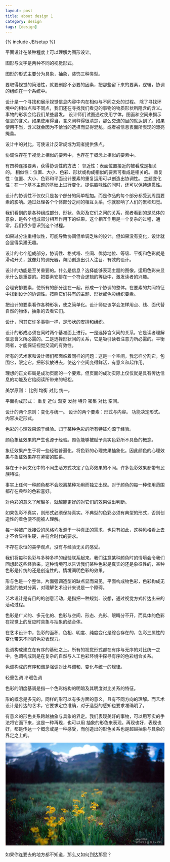 ```yaml
---
layout: post
title: about design 1
category: design
tags: [design]
---
```

{% include JB/setup %}

平面设计在某种程度上可以理解为图形设计。

图形与文字是两种不同的视觉形式。

图形的形式主要分为具象，抽象，装饰三种类型。

要取得视觉的简洁性，就要删除不必要的因素，把那些留下来的要素，逻辑，协调的组织在一个系统中。

设计是一个寻找和展示视觉信息内容中内在相似与不同之处的过程。
除了寻找环境中的相似点和不同点，我们还在寻找我们看见的事物的物质形状所隐含的含义。事物的形状会给我们某些启发。
设计师们试图通过使用字体，图画和空间来揭示信息的含义。如果使用得当，含义阐释得很清楚，那么交流的目的就达到了。如果使用不当，含义就会因为不恰当的选择而显得混乱。或者被信息表面所表现的漂亮掩盖。

设计中的对比，可使设计反常规或为观者提供焦点。

协调性存在于视觉上相似的要素中，也存在于概念上相似的要素中。

有四种连接要素，获得协调性的方法：
邻近性：表面位置接近的被看成是相关的。
相似性：位置、大小、色彩、形状或构成相似的要素可看成是相关的。
重复性：位置、大小、色彩和平面设计要素的重复运用可以创造出协调性。
主题变化性：在一个基本主题的基础上进行变化，提供趣味性的同时，还可以保持连贯性。

设计的协调性不仅仅只是各个部分的简单相加。而是作品的每个部分都受到周围要素的影响。通过处理各个个体部分之间的相互关系，你就影响了人们的累积知觉。

我们看到的是各种组成部分、形状、色彩及它们之间的关系，观者看到的是总体的意象，是各个组成部分相互作用下的结果。这个相互作用是一个复杂的过程，通常，我们很少意识到这个过程。

如果过分注重相似性，可能导致协调但单调乏味的设计。但如果没有变化，设计就会显得呆滞无趣。

设计的七个组成部分，协调性、格式塔、空间、优势地位、等级、平衡和色彩就是滑动开关，就像灯的调光器，帮助创造出引人注目、有效的设计。

设计的功能是至关重要的。什么是信息？选择能够表现主题的图像。运用色彩来显示什么是重要的。把要素安排在一个符合逻辑的等级中，激发读者的兴趣。

合理安排要素，使所有的部分连在一起，形成一个协调的整体。在要素的共同特征中找到设计的协调性。按照它们共有的主题、形状或色彩组织要素。

把设计的要素看作各种形状，使之简单化。设计师应该学会怎样用点、线、面代替自然的物体，抽象的去看它们。

设计，同其它许多事物一样，是形状的安排和组织。

设计的形成必须在同时两个基准面上进行。一是选择含义间的关系，它是读者理解信息含义所必需的。二是选择形状间的关系，它是吸引读者注意力所必需的。平衡两者，才能保证视觉交流的有效性。

所有的艺术家和设计师们都面临着同样的问题：这是一个空间，我怎样分割它，包围它，限定它，把形状放进去，使这个空间变得鲜活，有意义和起作用。

理想的正文布局是成功页面的一个要素。但页面的成功实际上仅仅就是具有传达信息的功能及它给阅读所带来的轻松。

美学原则： 比例  均衡   对比   统一。

平面构成形式： 重复  近似   渐变  发射  特异   密集   对比   空间。

设计的两个原则：变化与统一。
设计的两个要素：形式与内容。
功能决定形式。内容决定形式。


色彩的心理效果源于经验。归于某种色彩的所有特征均源于经验。

颜色象征效果的产生也源于经验。颜色能够被赋予真实色彩所不具备的概念。

象征效果产生于将一些经验普遍化，将色彩的心理效果抽象化。因此颜色的心理效果与象征效果存在紧密的联系。

存在于不同文化中的不同生活方式决定了色彩效果的不同。许多色彩效果都带有民族特征。

事实上任何一种颜色都不会脱离某种功用而独立出现。对于颜色的每一种使用范围都存在典型的色彩喜好。

对色彩的意义了解越多，就越能更好的对它们的效果做出判断。

如果色彩不真实，则形式必须保持真实。不典型的色彩必须有典型的形式，否则创造性的着色便不能被人理解。

每一种被广泛接受的风格均发源于一种真正的需求，也只有如此，这种风格看上去才不会显得生硬，并符合时代的要求。

不存在永恒的美学观点，没有与经验无关的感受。

我们将每种色彩与多种多样的经验联系起来。我们注意某种颜色时的情境会令我们回想起这些经验来。这种情境可以告诉我们某种色彩是真实的还是象征性的，某种色彩是传统的还是创造性的。情境阐明色彩的效果。

形与色是一个整体，片面强调造型的缺点显而易见，平面构成物色彩，色彩构成无造型的绝对分离，对理解艺术设计来说是一个障碍。

艺术设计是有目的的创意活动，是指把一种规划、设想，通过视觉方式传达出来的活动过程。

色彩是广义的、多元化的、色彩与空间、形态、光影、眼睛分不开，而具体的色彩在视觉上的反应时具象与抽象的结合体。

在艺术设计中，色彩的面积、色相、明度、纯度变化是综合存在的，色彩三属性的变化带来不同的色彩表现力。

色调构成建立在有序的基础之上。所有的视觉形式都在有序与无序的对比统一之中，色调构成则是在复杂的自然与人工色彩环境中探寻有序的色彩组合关系。

色调构成的有序和谐是强调对比与调和、变化与统一的规律。

轻重色调
冷暖色调

色彩的明度基调是指一个色彩结构的明暗及其明度对比关系的特征。

形的概念是多元的，同样的形可以有多方面的意义，且有不同方向的理解。而艺术设计是传达的艺术，它要求定位准确，对于造型的感知也要求准确明了。

有意义的形色关系跨越抽象与具象的界定。我们表现美好的事物，可以用写实的手法将它画下来，这是一种再现，也可以用
抽象的形色来表现。再现也好，表现也好，都是传达一个概念或是一种感受，而创造出的形色关系也是超越抽象与具象的界定之上的。


<img src="/assets/img/a.jpg" />

如果你连要去的地方都不知道，那么又如何到达那里？
